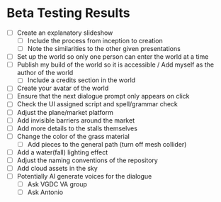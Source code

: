 # Beta Testing Results
- [ ] Create an explanatory slideshow
    - [ ] Include the process from inception to creation
    - [ ] Note the similarities to the other given presentations
- [ ] Set up the world so only one person can enter the world at a time
- [ ] Publish my build of the world so it is accessible / Add myself as the author of the world
    - [ ] Include a credits section in the world
- [ ] Create your avatar of the world
- [ ] Ensure that the next dialogue prompt only appears on click
- [ ] Check the UI assigned script and spell/grammar check
- [ ] Adjust the plane/market platform
- [ ] Add invisible barriers around the market
- [ ] Add more details to the stalls themselves
- [ ] Change the color of the grass material
    - [ ] Add pieces to the general path (turn off mesh collider)
- [ ] Add a water(fall) lighting effect
- [ ] Adjust the naming conventions of the repository
- [ ] Add cloud assets in the sky
- [ ] Potentially AI generate voices for the dialogue
    - [ ] Ask VGDC VA group
    - [ ] Ask Antonio
